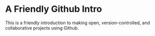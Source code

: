 # A Friendly Github Intro
This is a friendly introduction to making open, version-controlled, and collaborative projects using Github.
